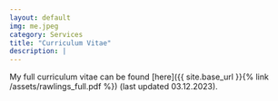 ```yaml
---
layout: default
img: me.jpeg
category: Services
title: "Curriculum Vitae"
description: |
---
```

  My full curriculum vitae can be found [here]({{ site.base_url }}{% link /assets/rawlings_full.pdf %}) (last updated 03.12.2023).